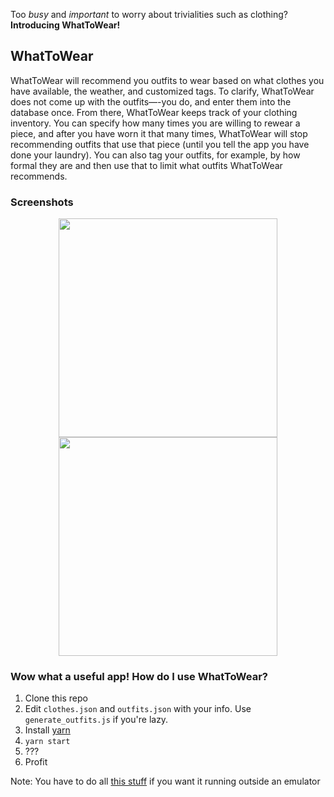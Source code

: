 Too *busy* and *important* to worry about trivialities such as clothing? **Introducing WhatToWear!** 

## WhatToWear
WhatToWear will recommend you outfits to wear based on what clothes you have available, the weather, and customized tags. To clarify, WhatToWear does not come up with the outfits—-you do, and enter them into the database once. From there, WhatToWear keeps track of your clothing inventory. You can specify how many times you are willing to rewear a piece, and after you have worn it that many times, WhatToWear will stop recommending outfits that use that piece (until you tell the app you have done your laundry). You can also tag your outfits, for example, by how formal they are and then use that to limit what outfits WhatToWear recommends.

### Screenshots

<p align="center">
  <img src="https://s3.amazonaws.com/rohanp/whattowear1.PNG" width="350"/>
  <img src="https://s3.amazonaws.com/rohanp/whattowear2.PNG" width="350"/>
</p>

### Wow what a useful app! How do I use WhatToWear?
1) Clone this repo
2) Edit `clothes.json` and `outfits.json` with your info. Use `generate_outfits.js` if you're lazy.  
3) Install [yarn](https://yarnpkg.com/en/docs/install)
4) `yarn start` 
5) ???
6) Profit

Note: You have to do all [this stuff](https://facebook.github.io/react-native/docs/running-on-device.html) if you want it running outside an emulator



